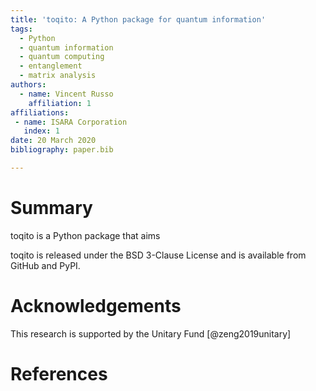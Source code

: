 ```yaml
---
title: 'toqito: A Python package for quantum information'
tags:
  - Python
  - quantum information
  - quantum computing
  - entanglement
  - matrix analysis
authors:
  - name: Vincent Russo
    affiliation: 1 
affiliations:
 - name: ISARA Corporation
   index: 1
date: 20 March 2020
bibliography: paper.bib

---
```


# Summary

toqito is a Python package that aims 

toqito is released under the BSD 3-Clause License and is available from GitHub and PyPI.

# Acknowledgements
This research is supported by the Unitary Fund [@zeng2019unitary]

# References

